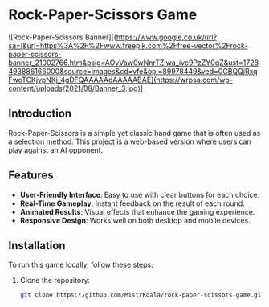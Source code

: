 # Rock-Paper-Scissors Game

![Rock-Paper-Scissors Banner][(https://www.google.co.uk/url?sa=i&url=https%3A%2F%2Fwww.freepik.com%2Ffree-vector%2Frock-paper-scissors-banner_21002766.htm&psig=AOvVaw0wNnrTZIwa_ive9PzZY0qZ&ust=1728493886166000&source=images&cd=vfe&opi=89978449&ved=0CBQQjRxqFwoTCKjvpNKj_4gDFQAAAAAdAAAAABAE](https://wrpsa.com/wp-content/uploads/2021/08/Banner_3.jpg)]
## Introduction
Rock-Paper-Scissors is a simple yet classic hand game that is often used as a selection method. This project is a web-based version where users can play against an AI opponent.

## Features
- **User-Friendly Interface**: Easy to use with clear buttons for each choice.
- **Real-Time Gameplay**: Instant feedback on the result of each round.
- **Animated Results**: Visual effects that enhance the gaming experience.
- **Responsive Design**: Works well on both desktop and mobile devices.

## Installation
To run this game locally, follow these steps:

1. Clone the repository:
   ```bash
   git clone https://github.com/MistrKoala/rock-paper-scissors-game.git

